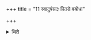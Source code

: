 +++
title = "11 स्वादुषंसदः पितरो वयोधा"

+++

<details><summary>थिते</summary>

स्वादुषंसदः पितरो वयोधा इति तिसृभिः पितॄनुपतिष्ठते ११
</details>
